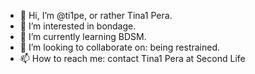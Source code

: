 - 👋 Hi, I’m @ti1pe, or rather Tina1 Pera.
- 👀 I’m interested in bondage.
- 🌱 I’m currently learning BDSM.
- 💞️ I’m looking to collaborate on: being restrained.
- 📫 How to reach me: contact Tina1 Pera at Second Life

<!---
ti1pe/ti1pe is a ✨ special ✨ repository because its `README.md` (this file) appears on your GitHub profile.
You can click the Preview link to take a look at your changes.
--->
